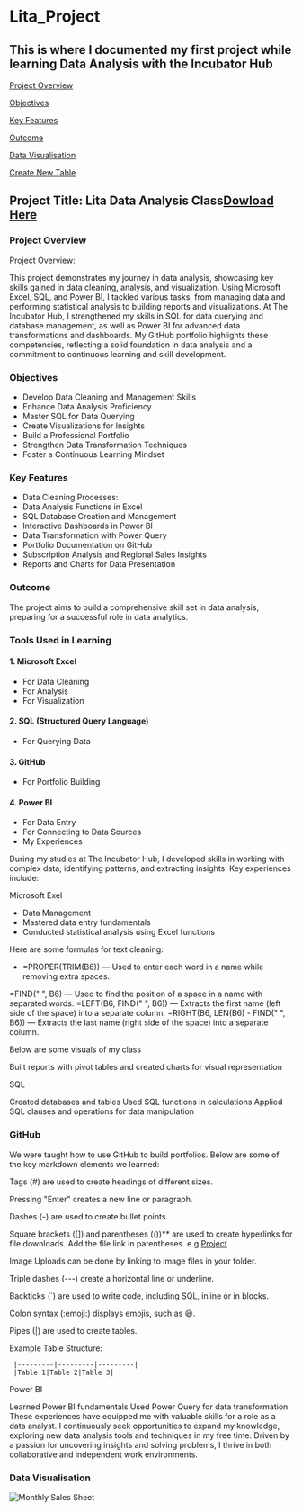 # Lita_Project
 This is where I documented my first project while learning Data Analysis with the Incubator Hub
---

[Project Overview](#project-overview)

[Objectives](#objectives)

[Key Features](#key-features)

[Outcome](#outcome)

[Data Visualisation](#data-visualisation)

[Create New Table](#create-new-table)





## Project Title: Lita Data Analysis Class[Dowload Here](https://canvas.instructure.com/courses/10186984/files#)


### Project Overview
Project Overview:

This project demonstrates my journey in data analysis, showcasing key skills gained in data cleaning, analysis, and visualization. Using Microsoft Excel, SQL, and Power BI, I tackled various tasks, from managing data and performing statistical analysis to building reports and visualizations. At The Incubator Hub, I strengthened my skills in SQL for data querying and database management, as well as Power BI for advanced data transformations and dashboards. My GitHub portfolio highlights these competencies, reflecting a solid foundation in data analysis and a commitment to continuous learning and skill development.


### Objectives
- Develop Data Cleaning and Management Skills
- Enhance Data Analysis Proficiency
- Master SQL for Data Querying
- Create Visualizations for Insights
- Build a Professional Portfolio
- Strengthen Data Transformation Techniques
- Foster a Continuous Learning Mindset

### Key Features
- Data Cleaning Processes:
- Data Analysis Functions in Excel
- SQL Database Creation and Management
- Interactive Dashboards in Power BI
- Data Transformation with Power Query
- Portfolio Documentation on GitHub
- Subscription Analysis and Regional Sales Insights
- Reports and Charts for Data Presentation

### Outcome
The project aims to build a comprehensive skill set in data analysis, preparing for a successful role in data analytics.

### Tools Used in Learning
#### 1. Microsoft Excel
- For Data Cleaning
- For Analysis
- For Visualization

  
#### 2. SQL (Structured Query Language)
- For Querying Data


#### 3. GitHub
- For Portfolio Building


#### 4. Power BI
- For Data Entry
- For Connecting to Data Sources
- My Experiences

During my studies at The Incubator Hub, I developed skills in working with complex data, identifying patterns, and extracting insights. Key experiences include:

Microsoft Exel 
- Data Management
- Mastered data entry fundamentals
- Conducted statistical analysis using Excel functions

Here are some formulas for text cleaning:

- =PROPER(TRIM(B6)) — Used to enter each word in a name while removing extra spaces.
  
=FIND(" ", B6) — Used to find the position of a space in a name with separated words.
=LEFT(B6, FIND(" ", B6)) — Extracts the first name (left side of the space) into a separate column.
=RIGHT(B6, LEN(B6) - FIND(" ", B6)) — Extracts the last name (right side of the space) into a separate column.
  
Below are some visuals of my class



Built reports with pivot tables and created charts for visual representation


SQL

Created databases and tables
Used SQL functions in calculations
Applied SQL clauses and operations for data manipulation

### GitHub

We were taught how to use GitHub to build portfolios. Below are some of the key markdown elements we learned:

Tags (#) are used to create headings of different sizes.

Pressing "Enter" creates a new line or paragraph.

Dashes (-) are used to create bullet points.

Square brackets ([]) and parentheses (())** are used to create hyperlinks for file downloads. Add the file link in parentheses. e.g [Project](#project)

Image Uploads can be done by linking to image files in your folder.

Triple dashes (---) create a horizontal line or underline.

Backticks (`) are used to write code, including SQL, inline or in blocks.

Colon syntax (:emoji:) displays emojis, such as 😆.

Pipes (|) are used to create tables.

Example Table Structure:

``` |Heading 1|Heading 2|Heading 3|
 |---------|---------|---------|
 |Table 1|Table 2|Table 3|
```



  
Power BI

Learned Power BI fundamentals
Used Power Query for data transformation
These experiences have equipped me with valuable skills for a role as a data analyst. I continuously seek opportunities to expand my knowledge, exploring new data analysis tools and techniques in my free time. Driven by a passion for uncovering insights and solving problems, I thrive in both collaborative and independent work environments.


### Data Visualisation
![Monthly Sales Sheet](https://github.com/user-attachments/assets/c50f2fd0-3c24-47bb-ab21-e138ba83ad52)

 
